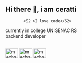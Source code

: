 ## Hi there 👋, i am ceratti

          
            <S2 >I love code</S2>
                              
          
          
currently in college UNISENAC RS <br>
backend developer
<div style="display: inline_block"><br>
  <img align="center" alt="mecha-linux" height="30" width="40" src="https://cdn.jsdelivr.net/gh/devicons/devicon/icons/linux/linux-original.svg">
  <img align="center" alt="mecha-py" height="30" width="40" src="https://cdn.jsdelivr.net/gh/devicons/devicon/icons/python/python-original.svg">
  <img align="center" alt="mecha-py" height="30" width="40" src="https://cdn.jsdelivr.net/gh/devicons/devicon@latest/icons/javascript/javascript-original.svg">



</div>
  
  ##
 
